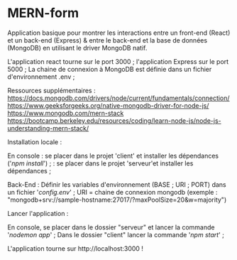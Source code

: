 # MERN-form
Application basique pour montrer les interactions entre un front-end (React) et un back-end (Express) & entre le back-end et la base de données (MongoDB) en utilisant le driver MongoDB natif.

L'application react tourne sur le port 3000 ; l'application Express sur le port 5000 ;
La chaine de connexion à MongoDB est définie dans un fichier d'environnement .env ;


Ressources supplémentaires :
https://docs.mongodb.com/drivers/node/current/fundamentals/connection/ </n>
https://www.geeksforgeeks.org/native-mongodb-driver-for-node-js/
https://www.mongodb.com/mern-stack
https://bootcamp.berkeley.edu/resources/coding/learn-node-js/node-js-understanding-mern-stack/








Installation locale :

En console : se placer dans le projet 'client' et installer les dépendances ('_npm install_') ; 
           : se placer dans le projet 'serveur'et installer les dépendances ;
           
Back-End : Définir les variables d'environnement (BASE ; URI ; PORT) dans un fichier '_config.env_' ;
          URI = chaine de connexion mongodb (exemple : "mongodb+srv://sample-hostname:27017/?maxPoolSize=20&w=majority")

Lancer l'application :

  En console, se placer dans le dossier "serveur"  et lancer la commande '_nodemon app_' ;
  Dans le dossier "client" lancer la commande '_npm start_' ;
  
L'application tourne sur http://localhost:3000 !
